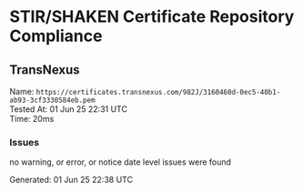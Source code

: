 # STIR/SHAKEN Certificate Repository Compliance

## TransNexus

Name: `https://certificates.transnexus.com/982J/3160460d-0ec5-40b1-ab93-3cf3330584eb.pem`\
Tested At: 01 Jun 25 22:31 UTC\
Time: 20ms

### Issues

no warning, or error, or notice date level issues were found

Generated: 01 Jun 25 22:38 UTC